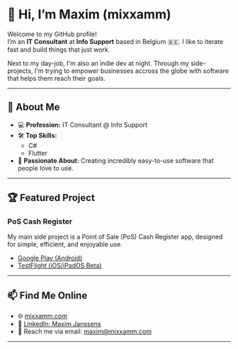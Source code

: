 # 👋 Hi, I’m Maxim (mixxamm)

Welcome to my GitHub profile!  
I’m an **IT Consultant** at **Info Support** based in Belgium 🇧🇪. I like to iterate fast and build things that just work.

Next to my day-job, I'm also an indie dev at night. Through my side-projects, I'm trying to empower businesses accross the globe with software that helps them reach their goals.

---

## 🚀 About Me

- 💻 **Profession:** IT Consultant @ Info Support
- 🛠️ **Top Skills:**  
  - C#  
  - Flutter  
- 🌟 **Passionate About:** Creating incredibly easy-to-use software that people love to use.

---

## 🏆 Featured Project

### PoS Cash Register

My main side project is a Point of Sale (PoS) Cash Register app, designed for simple, efficient, and enjoyable use.

- [Google Play (Android)](https://play.google.com/store/apps/details?id=ml.mixxamm.poscashregister)
- [TestFlight (iOS/iPadOS Beta)](https://testflight.apple.com/join/3UJMepdF)

---

## 📫 Find Me Online

- 🌐 [mixxamm.com](https://mixxamm.com/)
- 💼 [LinkedIn: Maxim Janssens](https://www.linkedin.com/in/maxim-janssens-327101205/)
- 📧 Reach me via email: maxim@mixxamm.com

---
